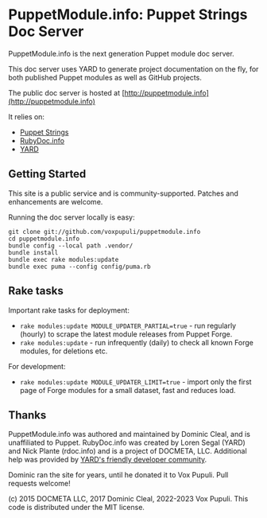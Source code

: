 PuppetModule.info: Puppet Strings Doc Server
============================================

PuppetModule.info is the next generation Puppet module doc server.

This doc server uses YARD to generate project documentation on the fly, for
both published Puppet modules as well as GitHub projects.

The public doc server is hosted at [http://puppetmodule.info](http://puppetmodule.info)

It relies on:

* [Puppet Strings](https://github.com/puppetlabs/puppet-strings)
* [RubyDoc.info](https://github.com/docmeta/rubydoc.info)
* [YARD](https://github.com/lsegal/yard)

Getting Started
---------------

This site is a public service and is community-supported. Patches and
enhancements are welcome.

Running the doc server locally is easy:

```
git clone git://github.com/voxpupuli/puppetmodule.info
cd puppetmodule.info
bundle config --local path .vendor/
bundle install
bundle exec rake modules:update
bundle exec puma --config config/puma.rb
```

Rake tasks
----------

Important rake tasks for deployment:

* `rake modules:update MODULE_UPDATER_PARTIAL=true` - run regularly (hourly)
  to scrape the latest module releases from Puppet Forge.
* `rake modules:update` - run infrequently (daily) to check all known Forge
  modules, for deletions etc.

For development:

* `rake modules:update MODULE_UPDATER_LIMIT=true` - import only the first page
  of Forge modules for a small dataset, fast and reduces load.

Thanks
------

PuppetModule.info was authored and maintained by Dominic Cleal, and is unaffiliated to Puppet.
RubyDoc.info was created by Loren Segal (YARD) and Nick Plante (rdoc.info) and is a project of DOCMETA, LLC.
Additional help was provided by [YARD's friendly developer community](https://github.com/lsegal/rubydoc.info/graphs/contributors).

Dominic ran the site for years, until he donated it to Vox Pupuli.
Pull requests welcome!

(c) 2015 DOCMETA LLC, 2017 Dominic Cleal, 2022-2023 Vox Pupuli. This code is distributed under the MIT license.
